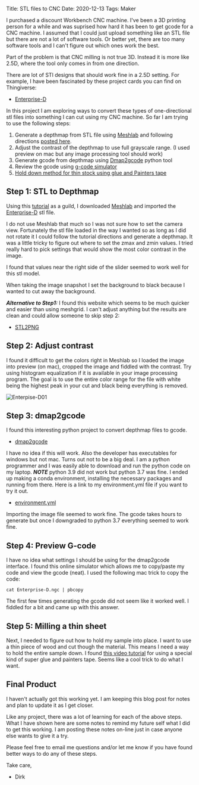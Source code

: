 Title: STL files to CNC
Date: 2020-12-13
Tags: Maker

I purchased a discount Workbench CNC machine. I've been a 3D printing person for a while and was suprised how hard it has been to get gcode for a CNC machine.  I assumed that I could just upload something like an STL file but there are not a lot of software tools.  Or better yet, there are too many software tools and I can't figure out which ones work the best.  

Part of the problem is that CNC milling is not true 3D.  Instead it is more like 2.5D, where the tool only comes in from one direction. 

There are lot of STl designs that should work fine in a 2.5D setting. For example, I have been fascinated by these project cards you can find on Thingiverse:

- [Enterprise-D](https://www.thingiverse.com/thing:4601489)

In this project I am exploring ways to convert these types of one-directional stl files into something I can cut using my CNC machine.  So far I am trying to use the following steps:


1. Generate a depthmap from STL file using [Meshlab](https://www.meshlab.net/) and following directions [posted here](https://community.glowforge.com/t/tutorial-creating-a-depth-map-from-a-3d-model-for-3d-engraving).
2. Adjust the contrast of the depthmap to use full grayscale range. (I used preview on mac but any image processing tool should work)
3. Generate gcode from depthmap using [Dmap2gcode](http://scorchworks.com/Dmap2gcode/dmap2gcode.htm) python tool
4. Review the gcode using [g-code simulator](https://nraynaud.github.io/webgcode/)
5. [Hold down method for thin stock using glue and Painters tape](https://www.youtube.com/watch?v=gTUAAm0DFOQ)

## Step 1: STL to Depthmap

Using this [tutorial](https://community.glowforge.com/t/tutorial-creating-a-depth-map-from-a-3d-model-for-3d-engraving) as a guild, I downloaded [Meshlab](https://www.meshlab.net/) and imported the [Enterprise-D](https://www.thingiverse.com/thing:4601489) stl file.  

I do not use Meshlab that much so I was not sure how to set the camera view.  Fortunately the stl file loaded in the way I wanted so as long as I did not rotate it I could follow the tutorial directions and generate a depthmap.  It was a little tricky to figure out where to set the zmax and zmin values.  I tried really hard to pick settings that would show the most color contrast in the image.  

I found that values near the right side of the slider seemed to work well for this stl model.

When taking the image snapshot I set the background to black because I wanted to cut away the background.


**_Alternative to Step1:_** I found this website which seems to be much quicker and easier than using meshgrid. I can't adjust anything but the results are clean and could allow someone to skip step 2:

- [STL2PNG](https://fenrus75.github.io/FenrusCNCtools/javascript/stl2png.html)

## Step 2: Adjust contrast

I found it difficult to get the colors right in Meshlab so I loaded the image into preview (on mac), cropped the image and fiddled with the contrast.  Try using histogram equalization if it is available in your image processing program. The goal is to use the entire color range for the file with white being the highest peak in your cut and black being everything is removed. 

![Enterpise-D01](Enterpise-D01.png)

## Step 3: dmap2gcode

I found this interesting python project to convert depthmap files to gcode. 

- [dmap2gcode](http://scorchworks.com/Dmap2gcode/dmap2gcode.html)

I have no idea if this will work. Also the developer has executables for windows but not mac. Turns out not to be a big deal.  I am a python programmer and I was easily able to download and run the python code on my laptop.  **_NOTE_** python 3.9 did not work but python 3.7 was fine.  I ended up making a conda environment, installing the necessary packages and running from there.  Here is a link to my environment.yml file if you want to try it out.

- [environment.yml]()

Importing the image file seemed to work fine. The gcode takes hours to generate but once I downgraded to python 3.7 everything seemed to work fine. 

## Step 4: Preview G-code

I have no idea what settings I should be using for the dmap2gcode interface.  I found this online simulator which allows me to copy/paste my code and view the gcode (neat).  I used the following mac trick to copy the code:

```cat Enterprise-D.ngc | pbcopy```

The first few times generating the gcode did not seem like it worked well.  I fiddled for a bit and came up with this answer.


## Step 5: Milling a thin sheet

Next, I needed to figure out how to hold my sample into place.  I want to use a thin piece of wood and cut though the material.  This means I need a way to hold the entire sample down.  I found [this video tutorial](https://www.youtube.com/watch?v=gTUAAm0DFOQ) for using a special kind of super glue and painters tape.   Seems like a cool trick to do what I want. 


## Final Product

I haven't actually got this working yet.  I am keeping this blog post for notes and plan to update it as I get closer.

Like any project, there was a lot of learning for each of the above steps.  What I have shown here are some notes to remind my future self what I did to get this working.  I am posting these notes on-line just in case anyone else wants to give it a try. 

Please feel free to email me questions and/or let me know if you have found better ways to do any of these steps.

Take care,

- Dirk